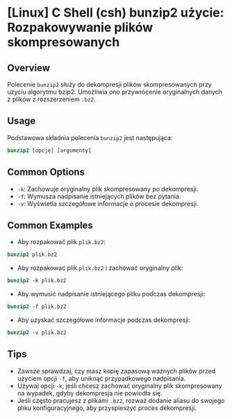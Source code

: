 # [Linux] C Shell (csh) bunzip2 użycie: Rozpakowywanie plików skompresowanych

## Overview
Polecenie `bunzip2` służy do dekompresji plików skompresowanych przy użyciu algorytmu bzip2. Umożliwia ono przywrócenie oryginalnych danych z plików z rozszerzeniem `.bz2`.

## Usage
Podstawowa składnia polecenia `bunzip2` jest następująca:

```csh
bunzip2 [opcje] [argumenty]
```

## Common Options
- `-k`: Zachowuje oryginalny plik skompresowany po dekompresji.
- `-f`: Wymusza nadpisanie istniejących plików bez pytania.
- `-v`: Wyświetla szczegółowe informacje o procesie dekompresji.

## Common Examples
- Aby rozpakować plik `plik.bz2`:

```csh
bunzip2 plik.bz2
```

- Aby rozpakować plik `plik.bz2` i zachować oryginalny plik:

```csh
bunzip2 -k plik.bz2
```

- Aby wymusić nadpisanie istniejącego pliku podczas dekompresji:

```csh
bunzip2 -f plik.bz2
```

- Aby uzyskać szczegółowe informacje podczas dekompresji:

```csh
bunzip2 -v plik.bz2
```

## Tips
- Zawsze sprawdzaj, czy masz kopię zapasową ważnych plików przed użyciem opcji `-f`, aby uniknąć przypadkowego nadpisania.
- Używaj opcji `-k`, jeśli chcesz zachować oryginalny plik skompresowany na wypadek, gdyby dekompresja nie powiodła się.
- Jeśli często pracujesz z plikami `.bz2`, rozważ dodanie aliasu do swojego pliku konfiguracyjnego, aby przyspieszyć proces dekompresji.